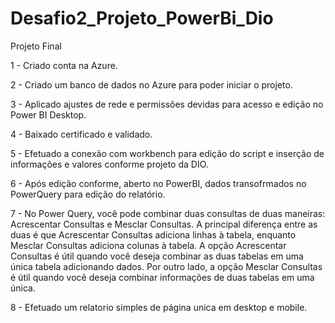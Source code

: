 # Desafio2_Projeto_PowerBi_Dio
Projeto Final

1 - Criado conta na Azure.

2 - Criado um banco de dados no Azure para poder iniciar o projeto.

3 - Aplicado ajustes de rede e permissões devidas para acesso e edição no Power BI Desktop.

4 - Baixado certificado e validado.

5 - Efetuado a conexão com workbench para edição do script e inserção de informações e valores conforme projeto da DIO.

6 - Após edição conforme, aberto no PowerBI, dados transofrmados no PowerQuery para edição do relatório.

7 - No Power Query, você pode combinar duas consultas de duas maneiras: Acrescentar Consultas e Mesclar Consultas. A principal diferença entre as duas é que Acrescentar Consultas adiciona linhas à tabela, enquanto Mesclar Consultas adiciona colunas à tabela.
A opção Acrescentar Consultas é útil quando você deseja combinar as duas tabelas em uma única tabela adicionando dados. Por outro lado, a opção Mesclar Consultas é útil quando você deseja combinar informações de duas tabelas em uma única.

8 - Efetuado um relatorio simples de página unica em desktop e mobile.
